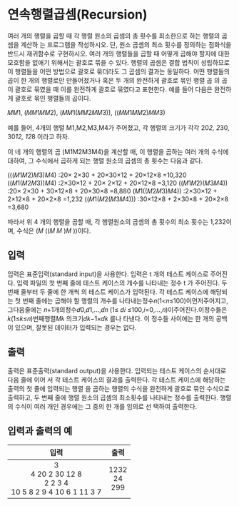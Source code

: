 # 연속행렬곱셈(Recursion)

여러 개의 행렬을 곱할 때 각 행렬 원소의 곱셈의 총 횟수를 최소한으로 하는 행렬의 곱셈을 계산하 는 프로그램을 작성하시오. 단, 원소 곱셈의 최소 횟수를 정의하는 점화식을 반드시 재귀함수로 구현하시오.
여러 개의 행렬들을 곱할 때 어떻게 곱해야 할지에 대한 모호함을 없애기 위해서는 괄호로 묶을 수 있다. 행렬의 곱셈은 결합 법칙이 성립하므로 이 행렬들을 어떤 방법으로 괄호로 묶더라도 그 곱셈의 결과는 동일하다.
어떤 행렬들의 곱이 한 개의 행렬로만 만들어졌거나 혹은 두 개의 완전하게 괄호로 묶인 행렬 곱 의 곱이 괄호로 묶였을 때 이를 완전하게 괄호로 묶였다고 표현한다. 예를 들어 다음은 완전하 게 괄호로 묶인 행렬들의 곱이다.

𝑀𝑀1, (𝑀𝑀1𝑀𝑀2), (𝑀𝑀1(𝑀𝑀2𝑀𝑀3)), ((𝑀𝑀1𝑀𝑀2)𝑀𝑀3)

예를 들어, 4개의 행렬 M1,M2,M3,M4가 주어졌고, 각 행렬의 크기가 각각 20*2, 2*30, 30*12, 12*8 이라고 하자.

이 네 개의 행렬의 곱 (M1M2M3M4)을 계산할 때, 이 행렬을 곱하는 여러 개의 수식에 대하여, 그 수식에서 곱하게 되는 행렬 원소의 곱셈의 총 횟수는 다음과 같다.

(((𝑀1𝑀2)𝑀3)𝑀4) :20× 2×30 + 20×30×12 + 20×12×8 =10,320
((𝑀1(𝑀2𝑀3))𝑀4) :2×30×12 + 20× 2×12 + 20×12×8 =3,120
((𝑀1𝑀2)(𝑀3𝑀4)) :20× 2×30 + 30×12×8 + 20×30×8 =8,880
(𝑀1((𝑀2𝑀3)𝑀4)) :2×30×12 + 2×12×8 + 20×2×8 =1,232
((𝑀1(𝑀2(𝑀3𝑀4))) :30×12×8 + 2×30×8 + 20×2×8 =3,680

따라서 위 4 개의 행렬을 곱할 때, 각 행렬원소의 곱셈의 총 횟수의 최소 횟수는 1,232이며, 수식은 (𝑀 ((𝑀 𝑀 )𝑀 ))이다.

## 입력

입력은 표준입력(standard input)을 사용한다. 입력은 t 개의 테스트 케이스로 주어진다. 입력 파일의 첫 번째 줄에 테스트 케이스의 개수를 나타내는 정수 t 가 주어진다. 두 번째 줄부터 두 줄에 한 개씩 의 테스트 케이스가 입력된다. 각 테스트 케이스에 해당되는 첫 번째 줄에는 곱해야 할 행렬의 개수를 나타내는정수𝑛(1<𝑛≤100)이먼저주어지고,그다음줄에는 𝑛+1개의정수𝑑0,𝑑1,...,𝑑𝑛 (1≤ 𝑑𝑖 ≤100,𝑖=0,...,𝑛)이주어진다.이정수들은𝑘(1≤𝑘≤𝑛)번째행렬𝑀𝑘 의크기𝑑𝑘−1×𝑑𝑘 를나 타낸다. 이 정수들 사이에는 한 개의 공백이 있으며, 잘못된 데이터가 입력되는 경우는 없다.

## 출력

출력은 표준출력(standard output)을 사용한다. 입력되는 테스트 케이스의 순서대로 다음 줄에 이어 서 각 테스트 케이스의 결과를 출력한다. 각 테스트 케이스에 해당하는 출력의 첫 줄에 입력되는 행렬 을 곱하는 행렬의 수식을 완전하게 괄호로 묶인 수식으로 출력하고, 두 번째 줄에 행렬 원소의 곱셈의 최소횟수를 나타내는 정수를 출력한다. 행렬의 수식이 여러 개인 경우에는 그 중의 한 개를 임의로 선 택하여 출력한다.

## 입력과 출력의 예

|                                 입력                                  |          출력           |
| :-------------------------------------------------------------------: | :---------------------: |
| 3 <br/> 4 20 2 30 12 8 <br/> 2 2 3 4 <br/> 10 5 8 2 9 4 10 6 1 11 3 7 | 1232 <br/> 24 <br/> 299 |
